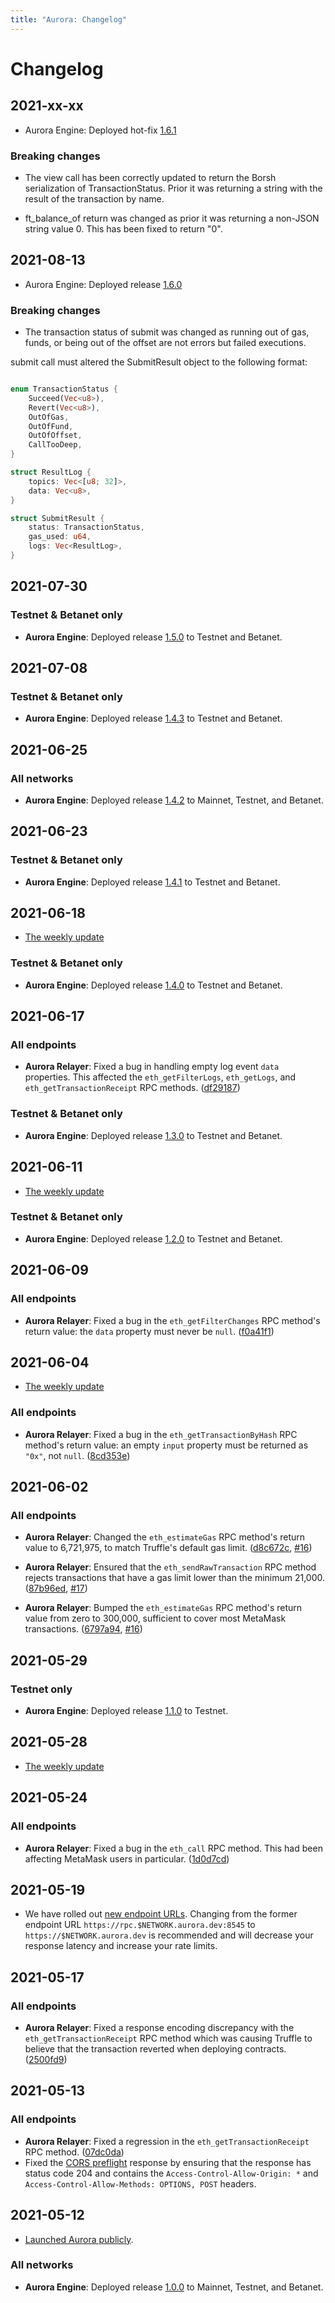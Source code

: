 ```yaml
---
title: "Aurora: Changelog"
---
```


# Changelog

## 2021-xx-xx

- Aurora Engine: Deployed hot-fix [1.6.1](https://github.com/aurora-is-near/aurora-engine/releases/tag/1.6.0)

### Breaking changes

- The view call has been correctly updated to return the Borsh serialization of TransactionStatus. Prior it was returning a string with the result of the transaction by name.

- ft_balance_of return was changed as prior it was returning a non-JSON string value 0. This has been fixed to return "0".

## 2021-08-13

- Aurora Engine: Deployed release [1.6.0](https://github.com/aurora-is-near/aurora-engine/releases/tag/1.6.0)

### Breaking changes

- The transaction status of submit was changed as running out of gas, funds, or being out of the offset are not errors but failed executions.

submit call must altered the SubmitResult object to the following format:

```rust

enum TransactionStatus {
    Succeed(Vec<u8>),
    Revert(Vec<u8>),
    OutOfGas,
    OutOfFund,
    OutOfOffset,
    CallTooDeep,
}

struct ResultLog {
    topics: Vec<[u8; 32]>,
    data: Vec<u8>,
}

struct SubmitResult {
    status: TransactionStatus,
    gas_used: u64,
    logs: Vec<ResultLog>,
}
```

## 2021-07-30

### Testnet & Betanet only

- **Aurora Engine**: Deployed release [1.5.0](https://github.com/aurora-is-near/aurora-engine/releases/tag/1.5.0)
  to Testnet and Betanet.

## 2021-07-08

### Testnet & Betanet only

- **Aurora Engine**: Deployed release [1.4.3](https://github.com/aurora-is-near/aurora-engine/releases/tag/1.4.3)
  to Testnet and Betanet.

## 2021-06-25

### All networks

- **Aurora Engine**: Deployed release [1.4.2](https://github.com/aurora-is-near/aurora-engine/releases/tag/1.4.2)
  to Mainnet, Testnet, and Betanet.

## 2021-06-23

### Testnet & Betanet only

- **Aurora Engine**: Deployed release [1.4.1](https://github.com/aurora-is-near/aurora-engine/releases/tag/1.4.1)
  to Testnet and Betanet.

## 2021-06-18

- [The weekly update](https://aurora.dev/blog/2021-06-18-update)

### Testnet & Betanet only

- **Aurora Engine**: Deployed release [1.4.0](https://github.com/aurora-is-near/aurora-engine/releases/tag/1.4.0)
  to Testnet and Betanet.

## 2021-06-17

### All endpoints

- **Aurora Relayer**: Fixed a bug in handling empty log event `data` properties.
  This affected the `eth_getFilterLogs`, `eth_getLogs`, and
  `eth_getTransactionReceipt` RPC methods.
  ([df29187](https://github.com/aurora-is-near/aurora-relayer/commit/df291873b859f1412306a60a7bfb69506f4d3336))

### Testnet & Betanet only

- **Aurora Engine**: Deployed release [1.3.0](https://github.com/aurora-is-near/aurora-engine/releases/tag/1.3.0)
  to Testnet and Betanet.

## 2021-06-11

- [The weekly update](https://aurora.dev/blog/2021-06-11-update)

### Testnet & Betanet only

- **Aurora Engine**: Deployed release [1.2.0](https://github.com/aurora-is-near/aurora-engine/releases/tag/1.2.0)
  to Testnet and Betanet.

## 2021-06-09

### All endpoints

- **Aurora Relayer**: Fixed a bug in the `eth_getFilterChanges` RPC
  method's return value: the `data` property must never be `null`.
  ([f0a41f1](https://github.com/aurora-is-near/aurora-relayer/commit/f0a41f18e2a76ba3d4fabddd449cf9f677586473))

## 2021-06-04

- [The weekly update](https://aurora.dev/blog/2021-06-04-update)

### All endpoints

- **Aurora Relayer**: Fixed a bug in the `eth_getTransactionByHash` RPC
  method's return value: an empty `input` property must be returned as `"0x"`,
  not `null`.
  ([8cd353e](https://github.com/aurora-is-near/aurora-relayer/commit/8cd353eab5bf54e23b454c115ed8aa325cc3022e))

## 2021-06-02

### All endpoints

- **Aurora Relayer**: Changed the `eth_estimateGas` RPC method's return value
  to 6,721,975, to match Truffle's default gas limit.
  ([d8c672c](https://github.com/aurora-is-near/aurora-relayer/commit/d8c672c249704dc6221a682bf62c101c78fbeb3a),
  [#16](https://github.com/aurora-is-near/aurora-relayer/issues/16))

- **Aurora Relayer**: Ensured that the `eth_sendRawTransaction` RPC method
  rejects transactions that have a gas limit lower than the minimum 21,000.
  ([87b96ed](https://github.com/aurora-is-near/aurora-relayer/commit/87b96ed7b2a50e68f426032079bbd1c0ed16bb9e),
  [#17](https://github.com/aurora-is-near/aurora-relayer/issues/17))

- **Aurora Relayer**: Bumped the `eth_estimateGas` RPC method's return value
  from zero to 300,000, sufficient to cover most MetaMask transactions.
  ([6797a94](https://github.com/aurora-is-near/aurora-relayer/commit/6797a94a781cd239122b73724bb6f528a37a3772),
  [#16](https://github.com/aurora-is-near/aurora-relayer/issues/16))

## 2021-05-29

### Testnet only

- **Aurora Engine**: Deployed release [1.1.0](https://github.com/aurora-is-near/aurora-engine/releases/tag/1.1.0)
  to Testnet.

## 2021-05-28

- [The weekly update](https://aurora.dev/blog/2021-05-28-update)

## 2021-05-24

### All endpoints

- **Aurora Relayer**: Fixed a bug in the `eth_call` RPC method. This had been
  affecting MetaMask users in particular.
  ([1d0d7cd](https://github.com/aurora-is-near/aurora-relayer/commit/1d0d7cd7f00da1f0d118e8a79cfc70362ed773f2))

## 2021-05-19

- We have rolled out [new endpoint URLs](/develop/networks.html). Changing
  from the former endpoint URL `https://rpc.$NETWORK.aurora.dev:8545` to
  `https://$NETWORK.aurora.dev` is recommended and will decrease your
  response latency and increase your rate limits.

## 2021-05-17

### All endpoints

- **Aurora Relayer**: Fixed a response encoding discrepancy with the
  `eth_getTransactionReceipt` RPC method which was causing Truffle to
  believe that the transaction reverted when deploying contracts.
  ([2500fd9](https://github.com/aurora-is-near/aurora-relayer/commit/2500fd9d805f361e2f871c4cd8791308ce8a3417))

## 2021-05-13

### All endpoints

- **Aurora Relayer**: Fixed a regression in the `eth_getTransactionReceipt`
  RPC method.
  ([07dc0da](https://github.com/aurora-is-near/aurora-relayer/commit/07dc0daf291160aa7c81d99a9573d1d1d3af6933))
- Fixed the [CORS preflight](https://developer.mozilla.org/en-US/docs/Glossary/Preflight_request)
  response by ensuring that the response has status code 204 and contains
  the `Access-Control-Allow-Origin: *` and `Access-Control-Allow-Methods:
  OPTIONS, POST` headers.

## 2021-05-12

- [Launched Aurora publicly](https://near.org/blog/aurora-launches-near/).

### All networks

- **Aurora Engine**: Deployed release [1.0.0](https://github.com/aurora-is-near/aurora-engine/releases/tag/1.0.0)
  to Mainnet, Testnet, and Betanet.
